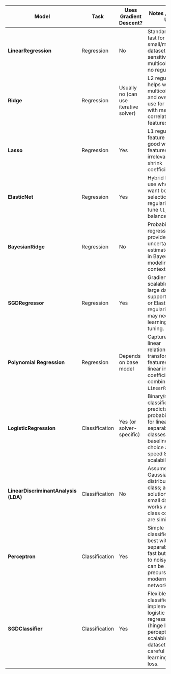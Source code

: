 | Model                                | Task           | Uses Gradient Descent?                | Notes / When to Use                                                                                                                                                        | sklearn Implementation                                                      |
| ------------------------------------ | -------------- | ------------------------------------- | -------------------------------------------------------------------------------------------------------------------------------------------------------------------------- | --------------------------------------------------------------------------- |
| **LinearRegression**                 | Regression     | No                                    | Standard OLS; fast for small/medium datasets; sensitive to multicollinearity; no regularization.                                                                           | `from sklearn.linear_model import LinearRegression`                         |
| **Ridge**                            | Regression     | Usually no (can use iterative solver) | L2 regularization; helps with multicollinearity and overfitting; use for datasets with many correlated features.                                                           | `from sklearn.linear_model import Ridge`                                    |
| **Lasso**                            | Regression     | Yes                                   | L1 regularization; feature selection; good when many features may be irrelevant; can shrink coefficients to 0.                                                             | `from sklearn.linear_model import Lasso`                                    |
| **ElasticNet**                       | Regression     | Yes                                   | Hybrid L1 + L2; use when you want both feature selection and regularization; tune `l1_ratio` for balance.                                                                  | `from sklearn.linear_model import ElasticNet`                               |
| **BayesianRidge**                    | Regression     | No                                    | Probabilistic regression; provides uncertainty estimates; useful in Bayesian modeling contexts.                                                                            | `from sklearn.linear_model import BayesianRidge`                            |
| **SGDRegressor**                     | Regression     | Yes                                   | Gradient-based, scalable to very large datasets; supports L1, L2, or ElasticNet regularization; may need careful learning rate tuning.                                     | `from sklearn.linear_model import SGDRegressor`                             |
| **Polynomial Regression**            | Regression     | Depends on base model                 | Captures non-linear relationships by transforming features; still linear in coefficients; combine with `LinearRegression`.                                                 | `from sklearn.preprocessing import PolynomialFeatures` + `LinearRegression` |
| **LogisticRegression**               | Classification | Yes (or solver-specific)              | Binary/multiclass classification; predicts probabilities; use for linearly separable classes or as baseline; solver choice affects speed & scalability.                    | `from sklearn.linear_model import LogisticRegression`                       |
| **LinearDiscriminantAnalysis (LDA)** | Classification | No                                    | Assumes Gaussian distribution per class; analytical solution; good for small datasets; works well when class covariances are similar.                                      | `from sklearn.discriminant_analysis import LinearDiscriminantAnalysis`      |
| **Perceptron**                       | Classification | Yes                                   | Simple linear classifier; works best with linearly separable data; fast but sensitive to noisy labels; can be seen as a precursor to modern neural networks.               | `from sklearn.linear_model import Perceptron`                               |
| **SGDClassifier**                    | Classification | Yes                                   | Flexible linear classifier; can implement logistic regression, SVM (hinge loss), or perceptron; scalable to huge datasets; needs careful tuning of learning rate and loss. | `from sklearn.linear_model import SGDClassifier`                            |
